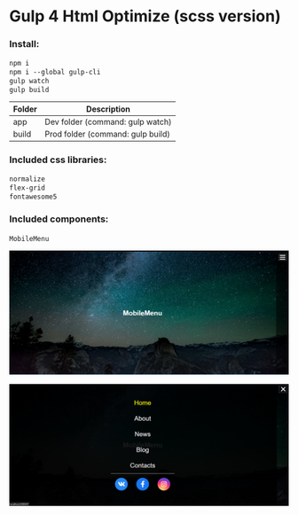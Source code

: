 Gulp 4 Html Optimize (scss version)
=====================

### Install:

    npm i
    npm i --global gulp-cli
    gulp watch
    gulp build

Folder          | Description
----------------|----------------------
app             | Dev folder (command: gulp watch)
build           | Prod folder (command: gulp build)

### Included css libraries:

    normalize
    flex-grid
    fontawesome5

### Included components:
    MobileMenu

![](https://github.com/mhrustik/html_fast_template/blob/master/app/src/scss/libs/components/MobileMenu/Screenshot_1.png)

![](https://github.com/mhrustik/html_fast_template/blob/master/app/src/scss/libs/components/MobileMenu/Screenshot_2.png)